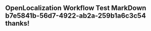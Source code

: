 <properties
ms.topic="hero-topic"
ms.test1="hero-topic"
ms.test2="test"/>

## OpenLocalization Workflow Test MarkDown b7e5841b-56d7-4922-ab2a-259b1a6c3c54 thanks!
<!--HONumber=Mar16_HO2-->
